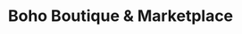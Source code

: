 ---
title: "Boho Boutique & Marketplace"
url: /castle-rock/boho-boutique-and-marketplace/
shop: clothes
---